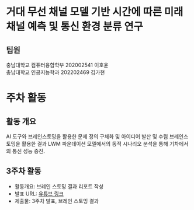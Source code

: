 # 거대 무선 채널 모델 기반 시간에 따른 미래 채널 예측 및 통신 환경 분류 연구
## 팀원
충남대학교 컴퓨터융합학부 202002541 이호윤  
충남대학교 인공지능학과 202202469 김가현 

# 주차 활동
## 활동 개요
AI 도구와 브레인스토밍을 활용한 문제 정의 구체화 및 아이디어 발산 및 수렴
브레인스토밍을 활용한 결과 LWM 파운데이션 모델에서의 동적 시나리오 분석을 통해 기차에서의 통신 성능 증진.

## 3주차 활동
- 활동개요: 브레인 스토밍 결과 리포트 작성
- 발표 URL: [유튜브 링크](https://www.youtube.com/watch?v=o42u4MGgM0M)
- 제출물: 3주차 발표, 브레인 스토밍 결과
  

